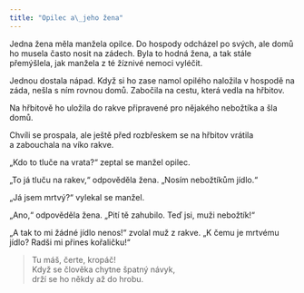```yaml
---
title: "Opilec a\_jeho žena"
---
```


  

Jedna žena měla manžela opilce. Do hospody odcházel po svých, ale domů ho musela často nosit na zádech. Byla to hodná žena, a tak stále přemýšlela, jak manžela z té žíznivé nemoci vyléčit.

Jednou dostala nápad. Když si ho zase namol opilého naložila v hospodě na záda, nešla s ním rovnou domů. Zabočila na cestu, která vedla na hřbitov.

Na hřbitově ho uložila do rakve připravené pro nějakého nebožtíka a šla domů.

Chvíli se prospala, ale ještě před rozbřeskem se na hřbitov vrátila a zabouchala na víko rakve.

„Kdo to tluče na vrata?“ zeptal se manžel opilec.

„To já tluču na rakev,“ odpověděla žena. „Nosím nebožtíkům jídlo.“

„Já jsem mrtvý?“ vylekal se manžel.

„Ano,“ odpověděla žena. „Pití tě zahubilo. Teď jsi, muži nebožtík!“

„A tak to mi žádné jídlo nenos!“ zvolal muž z rakve. „K čemu je mrtvému jídlo? Radši mi přines kořaličku!“

> Tu máš, čerte, kropáč!  
> Když se člověka chytne špatný návyk,  
> drží se ho někdy až do hrobu.
